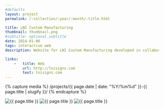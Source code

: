 ```yaml
---
#defaults
layout: project
permalink: /:collection/:year/:month/:title.html

title: LNI Custom Manufacturing
thumbnail: thumbnail.png
#subtitle: optional_subtitle
date: 2014-01-06
tags: interactive web
description: Website for LNI Custom Manufacturing developed in collaboration with <a href="http://babcockdesign.net" target="_blank">Chris Babcock.</a> LNI designs, builds, and deploys custom shelters, signs, and facades for several municipalities and an impressive set of corporate clients like Nike, Time Warner, and Disney.

links:
    -   title: Web
        url: http://lnisigns.com
        text: lnisigns.com
---
```


<!-- set project media path -->
{% capture media %}
    /projects/{{ page.date | date: "%Y/%m%d" }}-{{ page.title | slugify }}/
{% endcapture %}
<!-- end -->

<!-- media --><img class="span8" src="{{ site.data.global_assets.placeholder }}" data-src="{{media|strip}}lni-1.png" alt="{{ page.title }}">
<img class="span8" src="{{ site.data.global_assets.placeholder }}" data-src="{{media|strip}}lni-2.png" alt="{{ page.title }}">
<img class="span8" src="{{ site.data.global_assets.placeholder }}" data-src="{{media|strip}}lni-3.png" alt="{{ page.title }}">
